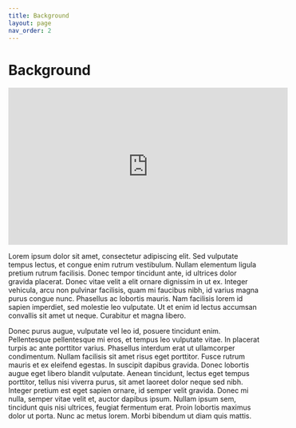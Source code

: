 ```yaml
---
title: Background
layout: page
nav_order: 2
---
```


# Background

<iframe width="560" height="315" src="https://www.youtube-nocookie.com/embed/5BZEKRl1skU?si=E29xiI8bA3lQwR-2" title="YouTube video player" frameborder="0" allow="accelerometer; autoplay; clipboard-write; encrypted-media; gyroscope; picture-in-picture; web-share" referrerpolicy="strict-origin-when-cross-origin" allowfullscreen></iframe>

Lorem ipsum dolor sit amet, consectetur adipiscing elit. Sed vulputate tempus lectus, et congue enim rutrum vestibulum. Nullam elementum ligula pretium rutrum facilisis. Donec tempor tincidunt ante, id ultrices dolor gravida placerat. Donec vitae velit a elit ornare dignissim in ut ex. Integer vehicula, arcu non pulvinar facilisis, quam mi faucibus nibh, id varius magna purus congue nunc. Phasellus ac lobortis mauris. Nam facilisis lorem id sapien imperdiet, sed molestie leo vulputate. Ut et enim id lectus accumsan convallis sit amet ut neque. Curabitur et magna libero.

Donec purus augue, vulputate vel leo id, posuere tincidunt enim. Pellentesque pellentesque mi eros, et tempus leo vulputate vitae. In placerat turpis ac ante porttitor varius. Phasellus interdum erat ut ullamcorper condimentum. Nullam facilisis sit amet risus eget porttitor. Fusce rutrum mauris et ex eleifend egestas. In suscipit dapibus gravida. Donec lobortis augue eget libero blandit vulputate. Aenean tincidunt, lectus eget tempus porttitor, tellus nisi viverra purus, sit amet laoreet dolor neque sed nibh. Integer pretium est eget sapien ornare, id semper velit gravida. Donec mi nulla, semper vitae velit et, auctor dapibus ipsum. Nullam ipsum sem, tincidunt quis nisi ultrices, feugiat fermentum erat. Proin lobortis maximus dolor ut porta. Nunc ac metus lorem. Morbi bibendum ut diam quis mattis.

